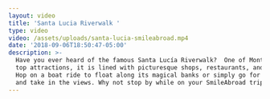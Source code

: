 ```yaml
---
layout: video
title: 'Santa Lucia Riverwalk '
type: video
video: /assets/uploads/santa-lucia-smileabroad.mp4
date: '2018-09-06T18:50:47-05:00'
description: >-
  Have you ever heard of the famous Santa Lucía Riverwalk?  One of Monterrey's
  top attractions, it is lined with picturesque shops, restaurants, and bars.
  Hop on a boat ride to float along its magical banks or simply go for a stroll
  and take in the views. Why not stop by while on your SmileAbroad trip!
---
```


